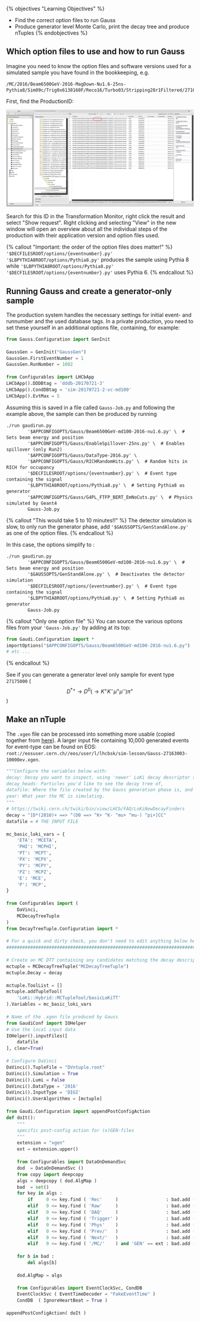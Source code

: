 {% objectives "Learning Objectives" %}
* Find the correct option files to run Gauss
* Produce generator level Monte Carlo, print the decay tree and produce nTuples
{% endobjectives %} 

## Which option files to use and how to run Gauss

Imagine you need to know the option files and software versions used for a simulated sample you have found in the bookkeeping, e.g.
```
/MC/2016/Beam6500GeV-2016-MagDown-Nu1.6-25ns-Pythia8/Sim09c/Trig0x6138160F/Reco16/Turbo03/Stripping28r1Filtered/27163003/D2HMUNUSTREAM.STRIP.DST
```
First, find the ProductionID:

![FindingProductionID](img/simulation_1.png)

Search for this ID in the Transformation Monitor, right click the result and select "Show request". Right clicking and selecting "View" in the new window will open an overview about all the individual steps of the production with their application version and option files used.

{% callout "Important: the order of the option files does matter!" %}
`'$DECFILESROOT/options/{eventnumber}.py' '$LBPYTHIA8ROOT/options/Pythia8.py'` 
produces the sample using Pythia 8 while `'$LBPYTHIA8ROOT/options/Pythia8.py' 
'$DECFILESROOT/options/{eventnumber}.py'` uses Pythia 6.
{% endcallout %}

## Running Gauss and create a generator-only sample

The production system handles the necessary settings for initial event- and runnumber and the used database tags. In a private production, you need to set these yourself in an additional options file, containing, for example:
```python
from Gauss.Configuration import GenInit

GaussGen = GenInit("GaussGen")
GaussGen.FirstEventNumber = 1
GaussGen.RunNumber = 1082

from Configurables import LHCbApp
LHCbApp().DDDBtag = 'dddb-20170721-3'
LHCbApp().CondDBtag = 'sim-20170721-2-vc-md100'
LHCbApp().EvtMax = 5
```

Assuming this is saved in a file called `Gauss-Job.py` and following the example above, the sample can then be produced by running

```shell
./run gaudirun.py 
        '$APPCONFIGOPTS/Gauss/Beam6500GeV-md100-2016-nu1.6.py' \  # Sets beam energy and position
        '$APPCONFIGOPTS/Gauss/EnableSpillover-25ns.py' \  # Enables spillover (only Run2)
        '$APPCONFIGOPTS/Gauss/DataType-2016.py' \
        '$APPCONFIGOPTS/Gauss/RICHRandomHits.py' \  # Random hits in RICH for occupancy
        '$DECFILESROOT/options/{eventnumber}.py' \  # Event type containing the signal
        '$LBPYTHIA8ROOT/options/Pythia8.py' \  # Setting Pythia8 as generator
        '$APPCONFIGOPTS/Gauss/G4PL_FTFP_BERT_EmNoCuts.py' \  # Physics simulated by Geant4
        Gauss-Job.py
```

{% callout "This would take 5 to 10 minutes!!" %}
The detector simulation is slow, to only run the generator phase, add `'$GAUSSOPTS/GenStandAlone.py'` as one of the option files.
{% endcallout %}

In this case, the options simplify to :
```shell
./run gaudirun.py 
        '$APPCONFIGOPTS/Gauss/Beam6500GeV-md100-2016-nu1.6.py' \  # Sets beam energy and position
        '$GAUSSOPTS/GenStandAlone.py' \  # Deactivates the detector simulation
        '$DECFILESROOT/options/{eventnumber}.py' \  # Event type containing the signal
        '$LBPYTHIA8ROOT/options/Pythia8.py' \  # Setting Pythia8 as generator
        Gauss-Job.py
```

{% callout "Only one option file" %}
You can source the various options files from your `'Gauss-Job.py'` by adding at its top:
```python
from Gaudi.Configuration import *
importOptions("$APPCONFIGOPTS/Gauss/Beam6500GeV-md100-2016-nu1.6.py")
# etc ...
```
{% endcallout %}

See if you can generate a generator level only sample for event type `27175000` ( $$D^{*+} \to D^{0}(\to K^{+}K^{-}\mu^{+}\mu^{-})\pi^{+}$$ )

## Make an nTuple

The `.xgen` file can be processed into something more usable (copied together from [here](https://gitlab.cern.ch/lhcb-datapkg/Gen/DecFiles/blob/master/CONTRIBUTING.md)).
A larger input file containing 10,000 generated events for event-type can be found on EOS: `root://eosuser.cern.ch//eos/user/l/lhcbsk/sim-lesson/Gauss-27163003-10000ev.xgen`.
```python
"""Configure the variables below with:
decay: Decay you want to inspect, using 'newer' LoKi decay descriptor syntax,
decay_heads: Particles you'd like to see the decay tree of,
datafile: Where the file created by the Gauss generation phase is, and
year: What year the MC is simulating.
"""
# https://twiki.cern.ch/twiki/bin/view/LHCb/FAQ/LoKiNewDecayFinders
decay = "[D*(2010)+ ==> ^(D0 ==> ^K+ ^K- ^mu+ ^mu-) ^pi+]CC"
datafile = # THE INPUT FILE

mc_basic_loki_vars = {
    'ETA': 'MCETA',
    'PHI': 'MCPHI',
    'PT': 'MCPT',
    'PX': 'MCPX',
    'PY': 'MCPY',
    'PZ': 'MCPZ',
    'E': 'MCE',
    'P': 'MCP',
}

from Configurables import (
    DaVinci,
    MCDecayTreeTuple
)
from DecayTreeTuple.Configuration import *

# For a quick and dirty check, you don't need to edit anything below here.
##########################################################################

# Create an MC DTT containing any candidates matching the decay descriptor
mctuple = MCDecayTreeTuple("MCDecayTreeTuple")
mctuple.Decay = decay

mctuple.ToolList = []
mctuple.addTupleTool(
    'LoKi::Hybrid::MCTupleTool/basicLoKiTT'
).Variables = mc_basic_loki_vars

# Name of the .xgen file produced by Gauss
from GaudiConf import IOHelper
# Use the local input data
IOHelper().inputFiles([
    datafile
], clear=True)

# Configure DaVinci
DaVinci().TupleFile = "DVntuple.root"
DaVinci().Simulation = True
DaVinci().Lumi = False
DaVinci().DataType = '2016'
DaVinci().InputType = 'DIGI'
DaVinci().UserAlgorithms = [mctuple]

from Gaudi.Configuration import appendPostConfigAction
def doIt():
    """
    specific post-config action for (x)GEN-files
    """
    extension = "xgen"
    ext = extension.upper()

    from Configurables import DataOnDemandSvc
    dod  = DataOnDemandSvc ()
    from copy import deepcopy
    algs = deepcopy ( dod.AlgMap )
    bad  = set()
    for key in algs :
        if     0 <= key.find ( 'Rec'     )                  : bad.add ( key )
        elif   0 <= key.find ( 'Raw'     )                  : bad.add ( key )
        elif   0 <= key.find ( 'DAQ'     )                  : bad.add ( key )
        elif   0 <= key.find ( 'Trigger' )                  : bad.add ( key )
        elif   0 <= key.find ( 'Phys'    )                  : bad.add ( key )
        elif   0 <= key.find ( 'Prev/'   )                  : bad.add ( key )
        elif   0 <= key.find ( 'Next/'   )                  : bad.add ( key )
        elif   0 <= key.find ( '/MC/'    ) and 'GEN' == ext : bad.add ( key )

    for b in bad :
        del algs[b]

    dod.AlgMap = algs

    from Configurables import EventClockSvc, CondDB
    EventClockSvc ( EventTimeDecoder = "FakeEventTime" )
    CondDB  ( IgnoreHeartBeat = True )

appendPostConfigAction( doIt )
```

